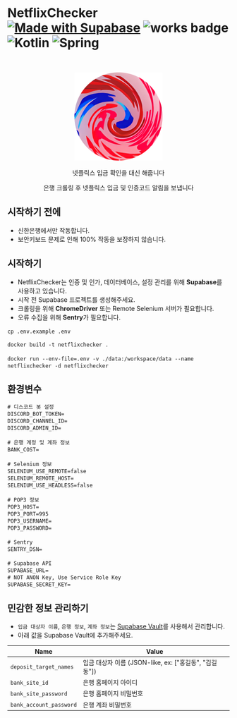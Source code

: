 # NetflixChecker [![Made with Supabase](https://supabase.com/badge-made-with-supabase.svg)](https://supabase.com) ![works badge](https://cdn.jsdelivr.net/gh/nikku/works-on-my-machine@v0.2.0/badge.svg) ![Kotlin](https://img.shields.io/badge/kotlin-%237F52FF.svg?logo=kotlin&logoColor=white) ![Spring](https://img.shields.io/badge/spring-%236DB33F.svg?logo=spring&logoColor=white)

<br/>
<p align="center">
<img src="./docs/logo.png" width="200" />
</p>
<div align="center">
넷플릭스 입금 확인을 대신 해줍니다
  
은행 크롤링 후 넷플릭스 입금 및 인증코드 알림을 보냅니다
</div>

## 시작하기 전에

- 신한은행에서만 작동합니다.
- 보안키보드 문제로 인해 100% 작동을 보장하지 않습니다.

## 시작하기

- NetflixChecker는 인증 및 인가, 데이터베이스, 설정 관리를 위해 **Supabase**를 사용하고 있습니다.
- 시작 전 Supabase 프로젝트를 생성해주세요.
- 크롤링을 위해 **ChromeDriver** 또는 Remote Selenium 서버가 필요합니다.
- 오류 수집을 위해 **Sentry**가 필요합니다.

```shell
cp .env.example .env
```

```shell
docker build -t netflixchecker .

docker run --env-file=.env -v ./data:/workspace/data --name netflixchecker -d netflixchecker 
```

## 환경변수

```dotenv
# 디스코드 봇 설정
DISCORD_BOT_TOKEN=
DISCORD_CHANNEL_ID=
DISCORD_ADMIN_ID=

# 은행 계정 및 계좌 정보
BANK_COST=

# Selenium 정보
SELENIUM_USE_REMOTE=false
SELENIUM_REMOTE_HOST=
SELENIUM_USE_HEADLESS=false

# POP3 정보
POP3_HOST=
POP3_PORT=995
POP3_USERNAME=
POP3_PASSWORD=

# Sentry
SENTRY_DSN=

# Supabase API
SUPABASE_URL=
# NOT ANON Key, Use Service Role Key
SUPABASE_SECRET_KEY=
```

## 민감한 정보 관리하기

- `입금 대상자 이름`, `은행 정보`, `계좌 정보`는 [Supabase Vault](https://supabase.com/docs/guides/database/vault)를 사용해서 관리합니다.
- 아래 값을 Supabase Vault에 추가해주세요.

| Name                     | Value                                      |
|-------------------------|--------------------------------------------|
| `deposit_target_names`  | 입금 대상자 이름 (JSON-like, ex: ["홍길동", "김길동"])  |
| `bank_site_id`          | 은행 홈페이지 아이디                                |
| `bank_site_password`    | 은행 홈페이지 비밀번호                               |
| `bank_account_password` | 은행 계좌 비밀번호                                 |
